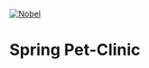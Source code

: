 [![Nobel](https://circleci.com/gh/ahmed-nabil101/spring-pet-clinic.svg?style=svg)](https://app.circleci.com/pipelines/github/ahmed-nabil101/spring-pet-clinic)

# Spring Pet-Clinic

